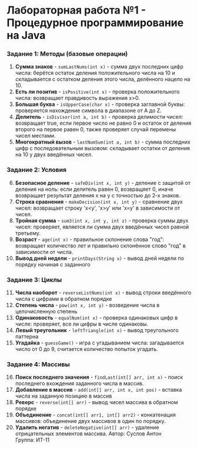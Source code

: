 # Лабораторная работа №1 - Процедурное программирование на Java
### Задание 1: Методы (базовые операции)
1. **Сумма знаков** - `sumLastNums(int x)` - сумма двух последних цифр числа: берётся остаток деления положительного числа на 10 и складывается с остатком деления этого числа, делённого нацело на 10.
2. **Есть ли позитив** - `isPositive(int x)` - проверка положительного числа: возвращает правдивость выражения x>0.
3. **Большая буква** - `isUpperCase(char x)` - проверка заглавной буквы: проверяется нахождение символа в диапазоне от А до Z.
4. **Делитель** - `isDivisor(int a, int b)` - проверка делимости чисел: возвращает true, если первое число не равно 0 и остаток от деления второго на первое равен 0, также проверяет случай перемены чисел местами.
5. **Многократный вызов** - `lastNumSum(int a, int b)` - сумма последних цифр с последовательным вызовом: складывает остатки от деления на 10 у двух введённых чисел.

### Задание 2: Условия
6. **Безопасное деление** - `safeDiv(int x, int y)` - деление с защитой от деления на ноль: если делитель равен 0, возвращяет 0, иначе возвращает результат деления x на y с точностью до 2-х знаков.
7. **Строка сравнения** - `makeDecision(int x, int y)` - сравнение двух чисел: возвращает строку 'x<y', 'x>y' или 'x=y' в зависимости от чисел.
8. **Тройная сумма** - `sum3(int x, int y, int z)` - проверка суммы двух чисел: проверяет, является ли сумма двух введённых чисел равной третьему.
9. **Возраст** - `age(int x)` - правильное склонение слова "год": возвращает количество лет и правильно склонённое слово "год" в зависимости от числа.
10. **Вывод дней недели** - `printDays(String x)` - вывод дней недели по порядку начиная с заданного

### Задание 3: Циклы
11. **Числа наоборот** - `reverseListNums(int x)` - вывод строки введённого числа с цифрами в обратном порядке
12. **Степень числа** - `pow(int x, int y)` - возведение числа в целочисленную степень
13. **Одинаковость** - `equalNum(int x)` - проверка одинаковых цифр в числе: проверяет, все ли цифры в числе одинаковы.
14. **Левый треугольник** - `leftTriangle(int x)` - вывод треугольного паттерна
15. **Угадайка** - `guessGame()` - игра с угадыванием числа: загадывается число от 0 до 9, считается количество попыток угадать.

### Задание 4: Массивы
16. **Поиск последнего значения** - `findLast(int[] arr, int x)` - поиск последнего вхождения заданного числа в массив.
17. **Добавление в массив** - `add(int[] arr, int x, int pos)` - вставка числа на заданную позицию в массив
18. **Реверс** - `reverse(int[] arr)` - вывод чисел массива в обратном порядке
19. **Объединение** - `concat(int[] arr1, int[] arr2)` - конкатенация массивов: объединение двух массивов в один по порядку.
20. **Удалить негатив** - `deleteNegative(int[] arr)` - удаление отрицательных элементов массива. 
Автор: Суслов Антон  
Группа: ИТ-11

